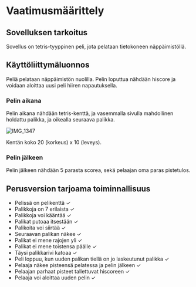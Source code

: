 # Vaatimusmäärittely

## Sovelluksen tarkoitus

Sovellus on tetris-tyyppinen peli, jota pelataan tietokoneen näppäimistöllä.

## Käyttöliittymäluonnos

Peliä pelataan näppäimistön nuolilla. Pelin loputtua nähdään hiscore ja voidaan aloittaa uusi peli hiiren napautuksella.

### Pelin aikana

Pelin aikana nähdään tetris-kenttä, ja vasemmalla sivulla mahdollinen holdattu palikka, ja oikealla seuraava palikka. 

![IMG_1347](https://user-images.githubusercontent.com/78031592/142070744-e95d8630-cb1a-4ad9-8141-0ef4a0390ae5.JPG)

Kentän koko 20 (korkeus) x 10 (leveys).


### Pelin jälkeen

Pelin jälkeen nähdään 5 parasta scorea, sekä pelaajan oma paras pistetulos.

## Perusversion tarjoama toiminnallisuus

- Pelissä on pelikenttä ✓
- Palikkoja on 7 erilaista ✓
- Palikkoja voi kääntää ✓
- Palikat putoaa itsestään ✓
- Palikoita voi siirtää ✓
- Seuraavan palikan näkee ✓
- Palikat ei mene rajojen yli  ✓
- Palikat ei mene toistensa päälle ✓
- Täysi palikkarivi katoaa ✓
- Peli loppuu, kun uuden palikan tiellä on jo laskeutunut palikka ✓
- Pelaaja näkee pisteensä pelatessa ja pelin jälkeen ✓
- Pelaajan parhaat pisteet tallettuvat hiscoreen ✓
- Pelaaja voi aloittaa uuden pelin ✓

